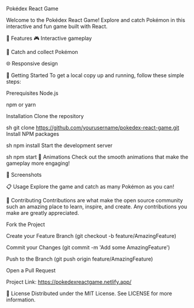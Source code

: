Pokédex React Game

Welcome to the Pokédex React Game! Explore and catch Pokémon in this interactive and fun game built with React.

🌟 Features
🎮 Interactive gameplay

🐾 Catch and collect Pokémon

🌐 Responsive design


🚀 Getting Started
To get a local copy up and running, follow these simple steps:

Prerequisites
Node.js

npm or yarn

Installation
Clone the repository

sh
git clone https://github.com/yourusername/pokedex-react-game.git
Install NPM packages

sh
npm install
Start the development server

sh
npm start
🎨 Animations
Check out the smooth animations that make the gameplay more engaging!


📸 Screenshots

📋 Usage
Explore the game and catch as many Pokémon as you can!

🤝 Contributing
Contributions are what make the open source community such an amazing place to learn, inspire, and create. Any contributions you make are greatly appreciated.

Fork the Project

Create your Feature Branch (git checkout -b feature/AmazingFeature)

Commit your Changes (git commit -m 'Add some AmazingFeature')

Push to the Branch (git push origin feature/AmazingFeature)

Open a Pull Request


Project Link: https://pokedexreactgame.netlify.app/

📝 License
Distributed under the MIT License. See LICENSE for more information.
